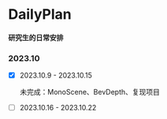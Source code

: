 # DailyPlan
#### 研究生的日常安排

### 2023.10

- [x] 2023.10.9 - 2023.10.15

  未完成：MonoScene、BevDepth、复现项目

- [ ] 2023.10.16 - 2023.10.22

